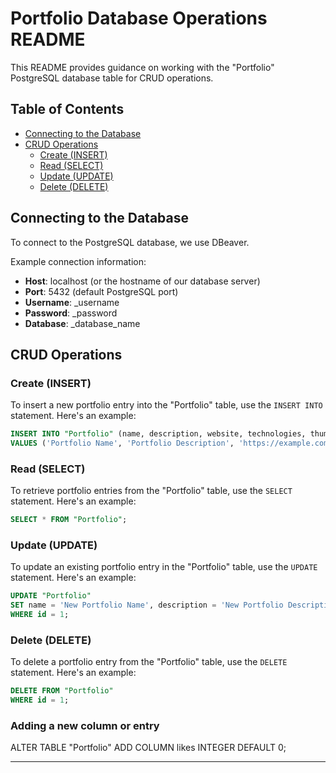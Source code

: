 # Portfolio Database Operations README

This README provides guidance on working with the "Portfolio" PostgreSQL database table for CRUD operations.

## Table of Contents

- [Connecting to the Database](#connecting-to-the-database)
- [CRUD Operations](#crud-operations)
  - [Create (INSERT)](#create-insert)
  - [Read (SELECT)](#read-select)
  - [Update (UPDATE)](#update-update)
  - [Delete (DELETE)](#delete-delete)

## Connecting to the Database

To connect to the PostgreSQL database, we use DBeaver.

Example connection information:
- **Host**: localhost (or the hostname of our database server)
- **Port**: 5432 (default PostgreSQL port)
- **Username**: _username
- **Password**: _password
- **Database**: _database_name

## CRUD Operations

### Create (INSERT)

To insert a new portfolio entry into the "Portfolio" table, use the `INSERT INTO` statement. Here's an example:

```sql
INSERT INTO "Portfolio" (name, description, website, technologies, thumbnail)
VALUES ('Portfolio Name', 'Portfolio Description', 'https://example.com', '{Technology1, Technology2}', 'thumbnail_url');
```

### Read (SELECT)

To retrieve portfolio entries from the "Portfolio" table, use the `SELECT` statement. Here's an example:

```sql
SELECT * FROM "Portfolio";
```

### Update (UPDATE)

To update an existing portfolio entry in the "Portfolio" table, use the `UPDATE` statement. Here's an example:

```sql
UPDATE "Portfolio"
SET name = 'New Portfolio Name', description = 'New Portfolio Description'
WHERE id = 1;
```

### Delete (DELETE)

To delete a portfolio entry from the "Portfolio" table, use the `DELETE` statement. Here's an example:

```sql
DELETE FROM "Portfolio"
WHERE id = 1;
```


 ### Adding a new column or entry
ALTER TABLE "Portfolio"
ADD COLUMN likes INTEGER DEFAULT 0;

---

